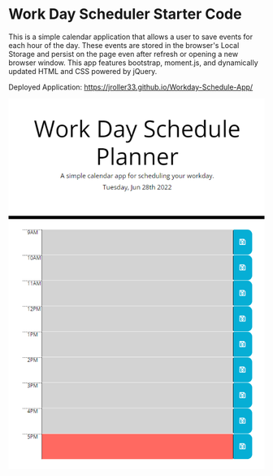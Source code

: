 # Work Day Scheduler Starter Code
This is a simple calendar application that allows a user to save events for each hour of the day.
These events are stored in the browser's Local Storage and persist on the page even after refresh or opening a new browser window. This app features bootstrap, moment.js, and dynamically updated HTML and CSS powered by jQuery.

Deployed Application: https://jroller33.github.io/Workday-Schedule-App/

![Screenshot](./assets/screenshot.png "Screenshot")

